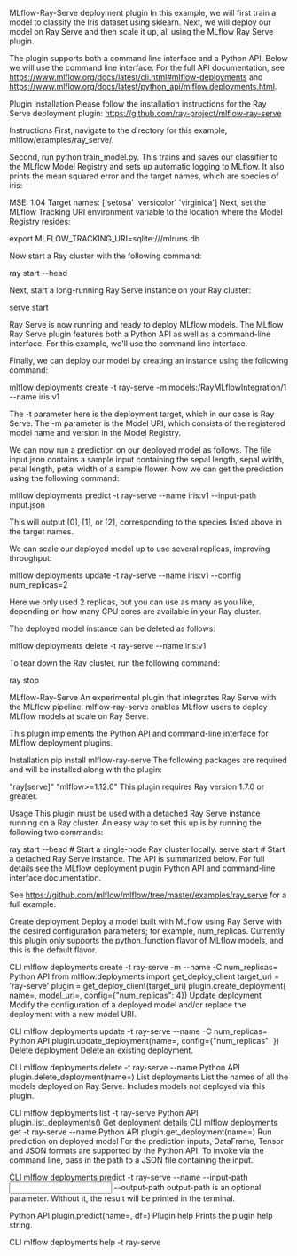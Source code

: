 MLflow-Ray-Serve deployment plugin
In this example, we will first train a model to classify the Iris dataset using sklearn. Next, we will deploy our model on Ray Serve and then scale it up, all using the MLflow Ray Serve plugin.

The plugin supports both a command line interface and a Python API. Below we will use the command line interface. For the full API documentation, see https://www.mlflow.org/docs/latest/cli.html#mlflow-deployments and https://www.mlflow.org/docs/latest/python_api/mlflow.deployments.html.

Plugin Installation
Please follow the installation instructions for the Ray Serve deployment plugin: https://github.com/ray-project/mlflow-ray-serve

Instructions
First, navigate to the directory for this example, mlflow/examples/ray_serve/.

Second, run python train_model.py. This trains and saves our classifier to the MLflow Model Registry and sets up automatic logging to MLflow. It also prints the mean squared error and the target names, which are species of iris:

MSE: 1.04
Target names:  ['setosa' 'versicolor' 'virginica']
Next, set the MLflow Tracking URI environment variable to the location where the Model Registry resides:

export MLFLOW_TRACKING_URI=sqlite:///mlruns.db

Now start a Ray cluster with the following command:

ray start --head

Next, start a long-running Ray Serve instance on your Ray cluster:

serve start

Ray Serve is now running and ready to deploy MLflow models. The MLflow Ray Serve plugin features both a Python API as well as a command-line interface. For this example, we'll use the command line interface.

Finally, we can deploy our model by creating an instance using the following command:

mlflow deployments create -t ray-serve -m models:/RayMLflowIntegration/1 --name iris:v1

The -t parameter here is the deployment target, which in our case is Ray Serve. The -m parameter is the Model URI, which consists of the registered model name and version in the Model Registry.

We can now run a prediction on our deployed model as follows. The file input.json contains a sample input containing the sepal length, sepal width, petal length, petal width of a sample flower. Now we can get the prediction using the following command:

mlflow deployments predict -t ray-serve --name iris:v1 --input-path input.json

This will output [0], [1], or [2], corresponding to the species listed above in the target names.

We can scale our deployed model up to use several replicas, improving throughput:

mlflow deployments update -t ray-serve --name iris:v1 --config num_replicas=2

Here we only used 2 replicas, but you can use as many as you like, depending on how many CPU cores are available in your Ray cluster.

The deployed model instance can be deleted as follows:

mlflow deployments delete -t ray-serve --name iris:v1

To tear down the Ray cluster, run the following command:

ray stop








MLflow-Ray-Serve
An experimental plugin that integrates Ray Serve with the MLflow pipeline. mlflow-ray-serve enables MLflow users to deploy MLflow models at scale on Ray Serve.

This plugin implements the Python API and command-line interface for MLflow deployment plugins.

Installation
pip install mlflow-ray-serve
The following packages are required and will be installed along with the plugin:

"ray[serve]"
"mlflow>=1.12.0"
This plugin requires Ray version 1.7.0 or greater.

Usage
This plugin must be used with a detached Ray Serve instance running on a Ray cluster. An easy way to set this up is by running the following two commands:

ray start --head # Start a single-node Ray cluster locally.
serve start # Start a detached Ray Serve instance.
The API is summarized below. For full details see the MLflow deployment plugin Python API and command-line interface documentation.

See https://github.com/mlflow/mlflow/tree/master/examples/ray_serve for a full example.

Create deployment
Deploy a model built with MLflow using Ray Serve with the desired configuration parameters; for example, num_replicas. Currently this plugin only supports the python_function flavor of MLflow models, and this is the default flavor.

CLI
mlflow deployments create -t ray-serve -m <model uri> --name <deployment name> -C num_replicas=<number of replicas>
Python API
from mlflow.deployments import get_deploy_client
target_uri = 'ray-serve'
plugin = get_deploy_client(target_uri)
plugin.create_deployment(
    name=<deployment name>,
    model_uri=<model uri>,
    config={"num_replicas": 4})
Update deployment
Modify the configuration of a deployed model and/or replace the deployment with a new model URI.

CLI
mlflow deployments update -t ray-serve --name <deployment name> -C num_replicas=<new number of replicas>
Python API
plugin.update_deployment(name=<deployment name>, config={"num_replicas": <new number of replicas>})
Delete deployment
Delete an existing deployment.

CLI
mlflow deployments delete -t ray-serve --name <deployment name>
Python API
plugin.delete_deployment(name=<deployment name>)
List deployments
List the names of all the models deployed on Ray Serve. Includes models not deployed via this plugin.

CLI
mlflow deployments list -t ray-serve
Python API
plugin.list_deployments()
Get deployment details
CLI
mlflow deployments get -t ray-serve --name <deployment name>
Python API
plugin.get_deployment(name=<deployment name>)
Run prediction on deployed model
For the prediction inputs, DataFrame, Tensor and JSON formats are supported by the Python API. To invoke via the command line, pass in the path to a JSON file containing the input.

CLI
mlflow deployments predict -t ray-serve --name <deployment name> --input-path <input file path> --output-path <output file path>
output-path is an optional parameter. Without it, the result will be printed in the terminal.

Python API
plugin.predict(name=<deployment name>, df=<prediction input>)
Plugin help
Prints the plugin help string.

CLI
mlflow deployments help -t ray-serve
